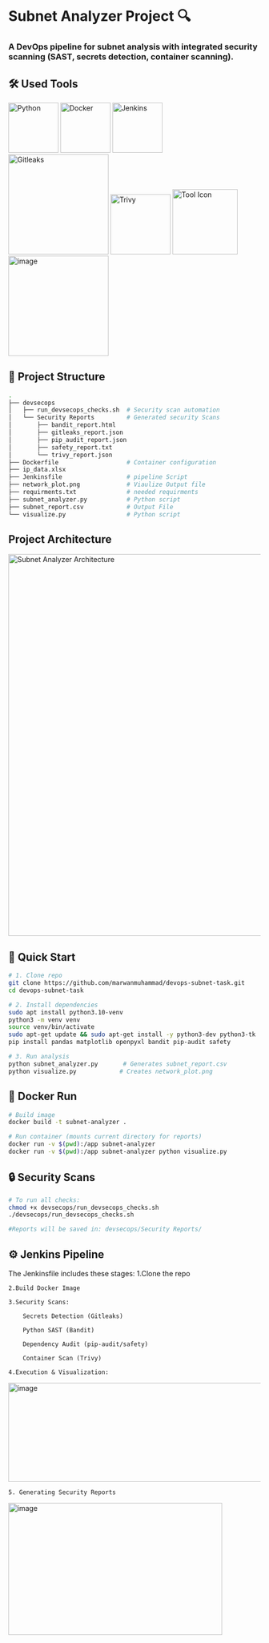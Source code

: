 # Subnet Analyzer Project 🔍

<h3> A DevOps pipeline for subnet analysis with integrated security scanning (SAST, secrets detection, container scanning).</h3>

## 🛠️ Used Tools
<p align="left">
  <img src="https://cdn.jsdelivr.net/gh/devicons/devicon/icons/python/python-original.svg" title="Python" width="100" height="100"/>
  <img src="https://cdn.jsdelivr.net/gh/devicons/devicon/icons/docker/docker-original.svg" title="Docker" width="100" height="100"/>
  <img src="https://cdn.jsdelivr.net/gh/devicons/devicon/icons/jenkins/jenkins-original.svg" title="Jenkins" width="100" height="100"/>
  <img src="https://github.com/user-attachments/assets/d2c97615-d9a4-4a23-9b17-7f3174658bef" title="Gitleaks" width="200" height="200" style="display: inline-block;"/>
  <img src="https://github.com/user-attachments/assets/0a6bb8e7-c3d9-4c4f-a4a2-9457df3bf688" title="Trivy" width="120" height="120" style="display: inline-block;"/>
  <img src="https://github.com/user-attachments/assets/f654c0fb-0a37-4a8a-bbda-678770c2c810" width="130" alt="Tool Icon"/>
  <img width="200" height="200" alt="image" src="https://github.com/user-attachments/assets/9a13ab00-db45-41de-b812-3298bc7fdf73" />
  
  
</p>

## 📂 Project Structure
```bash
.
├── devsecops
│   ├── run_devsecops_checks.sh  # Security scan automation
│   └── Security Reports         # Generated security Scans
│       ├── bandit_report.html
│       ├── gitleaks_report.json
│       ├── pip_audit_report.json
│       ├── safety_report.txt
│       └── trivy_report.json
├── Dockerfile                   # Container configuration
├── ip_data.xlsx
├── Jenkinsfile                  # pipeline Script      
├── network_plot.png             # Viaulize Output file
├── requirments.txt              # needed requirments
├── subnet_analyzer.py           # Python script
├── subnet_report.csv            # Output File
└── visualize.py                 # Python script
```
## Project Architecture
<img width="1507" height="763" alt="Subnet Analyzer Architecture" src="https://github.com/user-attachments/assets/347d1e38-971e-4268-b094-6145a68dbffb" />

## 🚀 Quick Start
```bash
# 1. Clone repo
git clone https://github.com/marwanmuhammad/devops-subnet-task.git
cd devops-subnet-task

# 2. Install dependencies
sudo apt install python3.10-venv
python3 -m venv venv
source venv/bin/activate
sudo apt-get update && sudo apt-get install -y python3-dev python3-tk
pip install pandas matplotlib openpyxl bandit pip-audit safety

# 3. Run analysis
python subnet_analyzer.py       # Generates subnet_report.csv
python visualize.py            # Creates network_plot.png
```
## 🐳 Docker Run
```bash
# Build image
docker build -t subnet-analyzer .

# Run container (mounts current directory for reports)
docker run -v $(pwd):/app subnet-analyzer
docker run -v $(pwd):/app subnet-analyzer python visualize.py
```
## 🔒 Security Scans
```bash
# To run all checks:
chmod +x devsecops/run_devsecops_checks.sh
./devsecops/run_devsecops_checks.sh

#Reports will be saved in: devsecops/Security Reports/
```
## ⚙️ Jenkins Pipeline
The Jenkinsfile includes these stages:
    1.Clone the repo
    
    2.Build Docker Image
    
    3.Security Scans:

        Secrets Detection (Gitleaks)

        Python SAST (Bandit)

        Dependency Audit (pip-audit/safety)

        Container Scan (Trivy)

    4.Execution & Visualization:
<img width="1057" height="198" alt="image" src="https://github.com/user-attachments/assets/722f9ddb-e7d4-477d-8e0e-e512c3cfb13f" />

    5. Generating Security Reports
<img width="427" height="264" alt="image" src="https://github.com/user-attachments/assets/1a27ace1-c434-4a63-8d80-febc0d8ab00a" />









